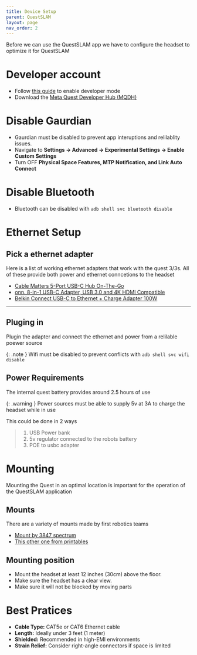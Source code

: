 ```yaml
---
title: Device Setup
parent: QuestSLAM
layout: page
nav_order: 2
---
```


Before we can use the QuestSLAM app we have to configure the headset to optimize it for QuestSLAM
# Developer account
- Follow [this guide](https://medium.com/sidequestvr/how-to-turn-on-developer-mode-for-the-quest-3-509244ccd386) to enable developer mode 
- Download the [Meta Quest Developer Hub (MQDH)](https://developers.meta.com/horizon/develop)
  
# Disable Gaurdian
- Gaurdian must be disabled to prevent app interuptions and relilablity issues.
-  Navigate to **Settings → Advanced → Experimental Settings → Enable Custom Settings**
-  Turn OFF **Physical Space Features, MTP Notification, and Link Auto Connect**
  
# Disable Bluetooth
- Bluetooth can be disabled with `adb shell svc bluetooth disable`

# Ethernet Setup

## Pick a ethernet adapter 
Here is a list of working ethernet adapters that work with the quest 3/3s. All of these provide both power and ethernet conncetions to the headset

- [Cable Matters 5-Port USB-C Hub On-The-Go](https://a.co/d/72hhWqz)
- [onn. 8-in-1 USB-C Adapter, USB 3.0 and 4K HDMI Compatible](https://www.walmart.com/ip/onn-8-in-1-USB-C-Adapter-USB-3-0-and-4K-HDMI-Compatible/590617670)
- [Belkin Connect USB-C to Ethernet + Charge Adapter 100W](https://a.co/d/grTsVxG)

---
## Pluging in
Plugin the adapter and connect the ethernet and power from a relilable poewer source

{: .note }
Wifi must be disabled to prevent conflicts with `adb shell svc wifi disable`

## Power Requirements
The internal quest battery provides around 2.5 hours of use

{: .warning }
Power sources must be able to supply 5v at 3A to charge the headset while in use

This could be done in 2 ways 
> 1. USB Power bank
> 2. 5v regulator connected to the robots battery
> 3. POE to usbc adapter

# Mounting
Mounting the Quest in an optimal location is important for the operation of the QuestSLAM application

## Mounts
There are a variety of mounts made by first robotics teams

- [Mount by 3847 spectrum](https://www.printables.com/model/1115821-spectrum-3847-quest-3s-robot-mount/related)
- [This other one from printables](https://www.printables.com/model/1324702-quest-3-headset-mount-for-robots-and-autonomous-ve?lang=de)

## Mounting position

- Mount the headset at least 12 inches (30cm) above the floor.
- Make sure the headset has a clear view.
- Make sure it will not be blocked by moving parts

# Best Pratices 

- **Cable Type:** CAT5e or CAT6 Ethernet cable
- **Length:** Ideally under 3 feet (1 meter)
- **Shielded:** Recommended in high-EMI environments
- **Strain Relief:** Consider right-angle connectors if space is limited